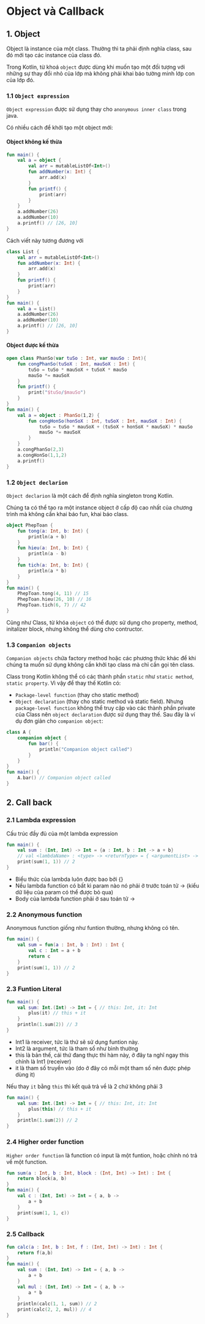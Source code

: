 # Object và Callback
## 1. Object
Object là instance của một class. Thường thì ta phải định nghĩa class, sau đó mới tạo các instance của class đó.

Trong Kotlin, từ khoá `object` được dùng khi muốn tạo một đối tượng với những sự thay đổi nhỏ của lớp mà không phải khai báo tường minh lớp con của lớp đó.
### 1.1 `Object expression`
`Object expression` được sử dụng thay cho `anonymous inner class` trong java.

Có nhiều cách để khởi tạo một object mới:
#### Object không kế thừa
```kt
fun main() {
    val a = object {
        val arr = mutableListOf<Int>()
        fun addNumber(x: Int) {
            arr.add(x)
        }
        fun printf() {
            print(arr)
        }
    }
    a.addNumber(26)
    a.addNumber(10)
    a.printf() // [26, 10]
}
```
Cách viết này tương đương với
```kt
class List {
    val arr = mutableListOf<Int>()
    fun addNumber(x: Int) {
        arr.add(x)
    }
    fun printf() {
        print(arr)
    }
}
fun main() {
    val a = List()
    a.addNumber(26)
    a.addNumber(10)
    a.printf() // [26, 10]
}
```
#### Object được kế thừa
```kt
open class PhanSo(var tuSo : Int, var mauSo : Int){
    fun congPhanSo(tuSoX : Int, mauSoX : Int) {
        tuSo = tuSo * mauSoX + tuSoX * mauSo
        mauSo *= mauSoX
    }
    fun printf() {
        print("$tuSo/$mauSo")
    }
}
fun main() {
    val a = object : PhanSo(1,2) {
        fun congHonSo(honSoX : Int, tuSoX : Int, mauSoX : Int) {
            tuSo = tuSo * mauSoX + (tuSoX + honSoX * mauSoX) * mauSo
            mauSo *= mauSoX
        }
    }
    a.congPhanSo(2,3)
    a.congHonSo(1,1,2)
    a.printf()
}
```
### 1.2 `Object declarion`
`Object declarion` là một cách để định nghĩa singleton trong Kotlin.

Chúng ta có thể tạo ra một instance object ở cấp độ cao nhất của chương trình  mà không cần khai báo fun, khai báo class.
```kt
object PhepToan {
    fun tong(a: Int, b: Int) {
        println(a + b)
    }
    fun hieu(a: Int, b: Int) {
        println(a - b)
    }
    fun tich(a: Int, b: Int) {
        println(a * b)
    }
}
fun main() {
    PhepToan.tong(4, 11) // 15
    PhepToan.hieu(26, 10) // 16
    PhepToan.tich(6, 7) // 42
}
```
Cũng như Class, từ khóa `object` có thể được sử dụng cho property, method, initalizer block, nhưng không thể dùng cho contructor.
### 1.3 `Companion objects`
`Companion objects` chứa factory method hoặc các phương thức khác để khi chúng ta muốn sử dụng không cần khởi tạo class mà chỉ cần gọi tên class.

Class trong Kotlin không thể có các thành phần `static` như `static method`, `static property`. Vì vậy để thay thế Kotlin có:

- `Package-level function` (thay cho static method)
- `Object declaration` (thay cho static method và static field). Nhưng `package-level function` không thể truy cập vào các thành phần private của Class nên `object declaration` được sử dụng thay thế. Sau đây là ví dụ đơn giản cho `companion object`:
```kt
class A {
    companion object {
        fun bar() {
            println("Companion object called")
        } 
    } 
} 
fun main() {
    A.bar() // Companion object called
}
```
## 2. Call back
### 2.1 Lambda expression
Cấu trúc đầy đủ của một lambda expression
```kt
fun main() {
    val sum : (Int, Int) -> Int = {a : Int, b : Int -> a + b}
    // val <lambdaName> : <type> -> <returnType> = { <argumentList> -> <codeBody>}
    print(sum(1, 1)) // 2
}
```
- Biểu thức của lambda luôn được bao bởi {}
- Nếu lambda function có bất kì param nào nó phải ở trước toán tử -> (kiểu dữ liệu của param có thể được bỏ qua)
- Body của lambda function phải ở sau toán tử ->
### 2.2 Anonymous function
Anonymous function giống như funtion thường, nhưng không có tên.
```kt
fun main() {
    val sum = fun(a : Int, b : Int) : Int {
        val c : Int = a + b
        return c
    }
    print(sum(1, 1)) // 2
}
```
### 2.3 Funtion Literal
```kt
fun main() {
    val sum: Int.(Int) -> Int = { // this: Int, it: Int
        plus(it) // this + it
    }
    println(1.sum(2)) // 3
}
```
- Int1 là receiver, tức là thứ sẽ sử dụng funtion này.
- Int2 là argument, tức là tham số như bình thường
- this là bản thế, cái thứ đang thực thi hàm này, ở đây ta nghĩ ngay this chính là Int1 (receiver)
- it là tham số truyền vào (do ở đây có mỗi một tham số nên được phép dùng it)

Nếu thay `it` bằng `this` thì kết quả trả về là 2 chứ không phải 3
```kt
fun main() {
    val sum: Int.(Int) -> Int = { // this: Int, it: Int
        plus(this) // this + it
    }
    println(1.sum(2)) // 2
}
```
### 2.4 Higher order function
`Higher order function` là function có input là một funtion, hoặc chính nó trả về một function.
```kt
fun sum(a : Int, b : Int, block : (Int, Int) -> Int) : Int {
    return block(a, b)
}
fun main() {
    val c : (Int, Int) -> Int = { a, b ->
        a + b
    }
    print(sum(1, 1, c))
}
```
### 2.5 Callback
```kt
fun calc(a : Int, b : Int, f : (Int, Int) -> Int) : Int {
    return f(a,b)
}
fun main() {
    val sum : (Int, Int) -> Int = { a, b -> 
        a + b
    }
    val mul : (Int, Int) -> Int = { a, b -> 
        a * b
    }
    println(calc(1, 1, sum)) // 2
    print(calc(2, 2, mul)) // 4
}
```
